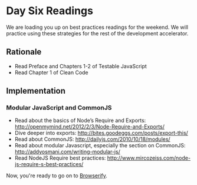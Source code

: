 # Day Six Readings

We are loading you up on best practices readings for the weekend. We will practice using these strategies for the rest of the development accelerator.

## Rationale

* Read Preface and Chapters 1-2 of Testable JavaScript
* Read Chapter 1 of Clean Code

## Implementation

### Modular JavaScript and CommonJS
* Read about the basics of Node’s Require and Exports: http://openmymind.net/2012/2/3/Node-Require-and-Exports/
* Dive deeper into exports: http://bites.goodeggs.com/posts/export-this/
* Read about CommonJS: http://dailyjs.com/2010/10/18/modules/
* Read about modular Javascript, especially the section on CommonJS:
http://addyosmani.com/writing-modular-js/
* Read NodeJS Require best practices:
http://www.mircozeiss.com/node-js-require-s-best-practices/

Now, you're ready to go on to [Browserify](day6/browserify).
